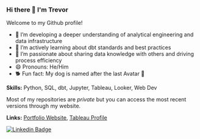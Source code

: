 ### Hi there 👋 I'm Trevor

Welcome to my Github profile!

- 🌱 I’m developing a deeper understanding of analytical engineering and data infrastructure
- 📖 I’m actively learning about dbt standards and best practices
- 🤖 I’m passionate about sharing data knowledge with others and driving process efficiency
- 😄 Pronouns: He/Him
- 🐕 Fun fact: My dog is named after the last Avatar 🌊 

**Skills:** Python, SQL, dbt, Jupyter, Tableau, Looker, Web Dev

Most of my repositories are _private_ but you can access the most recent versions through my website.

**Links:**
[Portfolio Website](https://www.trevorpahigian.com),
[Tableau Profile](https://public.tableau.com/app/profile/trevor7094)

[![Linkedin Badge](https://img.shields.io/badge/LinkedIn-0077B5?style=for-the-badge&logo=linkedin&logoColor=white)](https://www.linkedin.com/in/trevorpahigian/)

